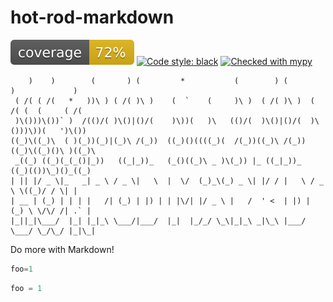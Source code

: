 # hot-rod-markdown
![coverage](images/coverage.svg)
[![Code style: black](https://img.shields.io/badge/code%20style-black-000000.svg)](https://github.com/psf/black)
[![Checked with mypy](http://www.mypy-lang.org/static/mypy_badge.svg)](http://mypy-lang.org/)

```
    )    )        (       ) (         *           (        ) (        )             )  
 ( /( ( /(   *   ))\ ) ( /( )\ )    (  `    (     )\ )  ( /( )\ )  ( /( (  (     ( /(  
 )\()))\())` )  /(()/( )\()|()/(    )\))(   )\   (()/(  )\()|()/(  )\()))\))(   ')\()) 
((_)\((_)\  ( )(_))(_)|(_)\ /(_))  ((_)()((((_)(  /(_))((_)\ /(_))((_)\((_)()\ )((_)\  
 _((_) ((_)(_(_()|_))   ((_|_))_   (_()((_)\ _ )\(_)) |_ ((_|_))_   ((_)(())\_)()_((_) 
| || |/ _ \|_   _| _ \ / _ \|   \  |  \/  (_)_\(_) _ \| |/ / |   \ / _ \ \((_)/ / \| | 
| __ | (_) | | | |   /| (_) | |) | | |\/| |/ _ \ |   /  ' <  | |) | (_) \ \/\/ /| .` | 
|_||_|\___/  |_| |_|_\ \___/|___/  |_|  |_/_/ \_\|_|_\ _|\_\ |___/ \___/ \_/\_/ |_|\_| 
```

Do more with Markdown!

```python exadmple.py
foo=1
```

```python example.py
foo = 1
```
